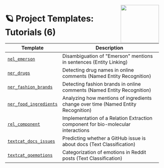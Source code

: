 <a href="https://explosion.ai"><img src="https://explosion.ai/assets/img/logo.svg" width="125" height="125" align="right" /></a>

# 🪐 Project Templates: Tutorials (6)

| Template                                       | Description                                                                       |
| ---------------------------------------------- | --------------------------------------------------------------------------------- |
| [`nel_emerson`](nel_emerson)                   | Disambiguation of "Emerson" mentions in sentences (Entity Linking)                |
| [`ner_drugs`](ner_drugs)                       | Detecting drug names in online comments (Named Entity Recognition)                |
| [`ner_fashion_brands`](ner_fashion_brands)     | Detecting fashion brands in online comments (Named Entity Recognition)            |
| [`ner_food_ingredients`](ner_food_ingredients) | Analyzing how mentions of ingredients change over time (Named Entity Recognition) |
| [`rel_component`](rel_component)               | Implementation of a Relation Extraction component for bio-molecular interactions  |
| [`textcat_docs_issues`](textcat_docs_issues)   | Predicting whether a GitHub issue is about docs (Text Classification)             |
| [`textcat_goemotions`](textcat_goemotions)     | Categorization of emotions in Reddit posts (Text Classification)                  |
